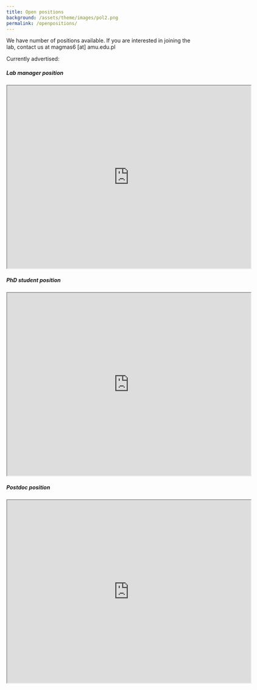 ```yaml
---
title: Open positions
background: /assets/theme/images/pol2.png
permalink: /openpositions/
---
```


We have number of positions available. If you are interested in joining the lab, contact us at magmas6 [at] amu.edu.pl

Currently advertised:

##### Lab manager position

<iframe src="https://docs.google.com/viewer?srcid=1XiA-3RtIcYNJ5cyWIxB8mSp9wWKUZ3jY&pid=explorer&efh=false&a=v&chrome=false&embedded=true" width="640" height="480" allow="autoplay"></iframe>


##### PhD student position

<iframe src="https://drive.google.com/file/d/1TigQdXk7uFDKflGPPBTO1Q0QdRiu6gJc/preview" width="640" height="480" allow="autoplay"></iframe>


##### Postdoc position

<iframe src="https://drive.google.com/file/d/1sSD6o86yc8FqzBVxa2Rz52Jo1lW7h0nu/preview" width="640" height="480" allow="autoplay"></iframe>
